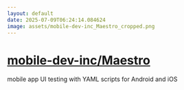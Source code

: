 ```yaml
---
layout: default
date: 2025-07-09T06:24:14.084624
image: assets/mobile-dev-inc_Maestro_cropped.png
---
```


# [mobile-dev-inc/Maestro](https://github.com/mobile-dev-inc/Maestro)

mobile app UI testing with YAML scripts for Android and iOS
